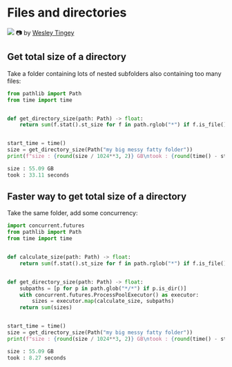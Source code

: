 # Files and directories

![](https://images.unsplash.com/photo-1583521214690-73421a1829a9?ixlib=rb-4.0.3&ixid=MnwxMjA3fDB8MHxwaG90by1wYWdlfHx8fGVufDB8fHx8&auto=format&fit=crop&w=1170&q=80)
📷 by [Wesley Tingey](https://unsplash.com/@wesleyphotography)

## Get total size of a directory

Take a folder containing lots of nested subfolders also containing too many files:

```python
from pathlib import Path
from time import time


def get_directory_size(path: Path) -> float:
    return sum(f.stat().st_size for f in path.rglob("*") if f.is_file())


start_time = time()
size = get_directory_size(Path("my big messy fatty folder"))
print(f"size : {round(size / 1024**3, 2)} GB\ntook : {round(time() - start_time, 2)} seconds")
```
```python
size : 55.09 GB
took : 33.11 seconds
```

## Faster way to get total size of a directory

Take the same folder, add some concurrency:

```python
import concurrent.futures
from pathlib import Path
from time import time


def calculate_size(path: Path) -> float:
    return sum(f.stat().st_size for f in path.rglob("*") if f.is_file())


def get_directory_size(path: Path) -> float:
    subpaths = [p for p in path.glob("*/*") if p.is_dir()]
    with concurrent.futures.ProcessPoolExecutor() as executor:
        sizes = executor.map(calculate_size, subpaths)
    return sum(sizes)


start_time = time()
size = get_directory_size(Path("my big messy fatty folder"))
print(f"size : {round(size / 1024**3, 2)} GB\ntook : {round(time() - start_time, 2)} seconds")
```
```python
size : 55.09 GB
took : 8.27 seconds
```
